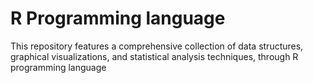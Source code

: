 # R Programming language
This repository features a comprehensive collection of data structures, graphical visualizations, and statistical analysis techniques,  through R programming language
